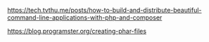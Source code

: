 https://tech.tvthu.me/posts/how-to-build-and-distribute-beautiful-command-line-applications-with-php-and-composer

https://blog.programster.org/creating-phar-files
